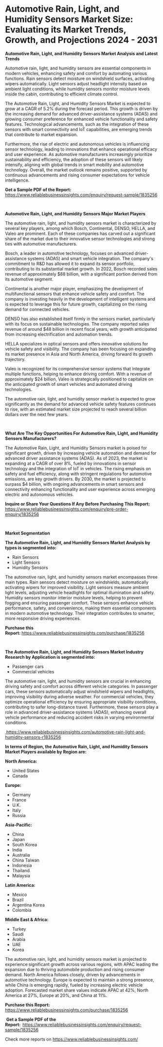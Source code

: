 <p><h1>Automotive Rain, Light, and Humidity Sensors Market Size: Evaluating its Market Trends, Growth, and Projections 2024 - 2031</h1></p><p><strong>Automotive Rain, Light, and Humidity Sensors Market Analysis and Latest Trends</strong></p>
<p><p>Automotive rain, light, and humidity sensors are essential components in modern vehicles, enhancing safety and comfort by automating various functions. Rain sensors detect moisture on windshield surfaces, activating wipers automatically. Light sensors adjust headlight intensity based on ambient light conditions, while humidity sensors monitor moisture levels inside the cabin, contributing to efficient climate control. </p><p>The Automotive Rain, Light, and Humidity Sensors Market is expected to grow at a CAGR of 5.2% during the forecast period. This growth is driven by the increasing demand for advanced driver-assistance systems (ADAS) and growing consumer preference for enhanced vehicle functionality and safety features. Technological advancements, such as the integration of these sensors with smart connectivity and IoT capabilities, are emerging trends that contribute to market expansion. </p><p>Furthermore, the rise of electric and autonomous vehicles is influencing sensor technology, leading to innovations that enhance operational efficacy and user experience. As automotive manufacturers increasingly prioritize sustainability and efficiency, the adoption of these sensors will likely intensify, aligning with global trends in smart mobility and automotive technology. Overall, the market outlook remains positive, supported by continuous advancements and rising consumer expectations for vehicle intelligence.</p></p>
<p><strong>Get a Sample PDF of the Report:&nbsp;</strong> <a href="https://www.reliablebusinessinsights.com/enquiry/request-sample/1835256?utm_campaign=1138&utm_medium=2&utm_source=Github&utm_content=ia&utm_term=31122024&utm_id=automotive-rain-light-and-humidity-sensors">https://www.reliablebusinessinsights.com/enquiry/request-sample/1835256</a></p>
<p>&nbsp;</p>
<p><strong>Automotive Rain, Light, and Humidity Sensors Major Market Players</strong></p>
<p><p>The automotive rain, light, and humidity sensors market is characterized by several key players, among which Bosch, Continental, DENSO, HELLA, and Valeo are prominent. Each of these companies has carved out a significant share of the market due to their innovative sensor technologies and strong ties with automotive manufacturers.</p><p>Bosch, a leader in automotive technology, focuses on advanced driver-assistance systems (ADAS) and smart vehicle integration. The company's commitment to R&D has allowed it to expand its sensor portfolio, contributing to its substantial market growth. In 2022, Bosch recorded sales revenue of approximately $88 billion, with a significant portion derived from its automotive segment.</p><p>Continental is another major player, emphasizing the development of multifunctional sensors that enhance vehicle safety and comfort. The company is investing heavily in the development of intelligent systems and is expected to leverage this for future growth, capitalizing on the rising demand for connected vehicles.</p><p>DENSO has also established itself firmly in the sensors market, particularly with its focus on sustainable technologies. The company reported sales revenue of around $48 billion in recent fiscal years, with growth anticipated from increasing electrification and automation trends.</p><p>HELLA specializes in optical sensors and offers innovative solutions for vehicle safety and visibility. The company has been focusing on expanding its market presence in Asia and North America, driving forward its growth trajectory.</p><p>Valeo is recognized for its comprehensive sensor systems that integrate multiple functions, helping to enhance driving comfort. With a revenue of approximately $24 billion, Valeo is strategically positioned to capitalize on the anticipated growth of smart vehicles and automated driving technologies.</p><p>The automotive rain, light, and humidity sensor market is expected to grow significantly as the demand for advanced vehicle safety features continues to rise, with an estimated market size projected to reach several billion dollars over the next few years.</p></p>
<p>&nbsp;</p>
<p><strong>What Are The Key Opportunities For Automotive Rain, Light, and Humidity Sensors Manufacturers?</strong></p>
<p><p>The Automotive Rain, Light, and Humidity Sensors market is poised for significant growth, driven by increasing vehicle automation and demand for advanced driver assistance systems (ADAS). As of 2023, the market is expanding at a CAGR of over 8%, fueled by innovations in sensor technology and the integration of IoT in vehicles. The rising emphasis on safety and fuel efficiency, along with stringent regulations for automotive emissions, are key growth drivers. By 2030, the market is projected to surpass $4 billion, with ongoing advancements in smart sensors and connectivity enhancing functionality and user experience across emerging electric and autonomous vehicles.</p></p>
<p><strong>Inquire or Share Your Questions If Any Before Purchasing This Report:</strong> <a href="https://www.reliablebusinessinsights.com/enquiry/pre-order-enquiry/1835256?utm_campaign=1138&utm_medium=2&utm_source=Github&utm_content=ia&utm_term=31122024&utm_id=automotive-rain-light-and-humidity-sensors">https://www.reliablebusinessinsights.com/enquiry/pre-order-enquiry/1835256</a></p>
<p>&nbsp;</p>
<p><strong>Market Segmentation</strong></p>
<p><strong>The Automotive Rain, Light, and Humidity Sensors Market Analysis by types is segmented into:</strong></p>
<p><ul><li>Rain Sensors</li><li>Light Sensors</li><li>Humidity Sensors</li></ul></p>
<p><p>The automotive rain, light, and humidity sensors market encompasses three main types. Rain sensors detect moisture on windshields, automatically activating wipers for improved visibility. Light sensors measure ambient light levels, adjusting vehicle headlights for optimal illumination and safety. Humidity sensors monitor interior moisture levels, helping to prevent fogging and ensuring passenger comfort. These sensors enhance vehicle performance, safety, and convenience, making them essential components in modern automotive technology. Their integration contributes to smarter, more responsive driving experiences.</p></p>
<p><strong>Purchase this Report:&nbsp;</strong><a href="https://www.reliablebusinessinsights.com/purchase/1835256?utm_campaign=1138&utm_medium=2&utm_source=Github&utm_content=ia&utm_term=31122024&utm_id=automotive-rain-light-and-humidity-sensors">https://www.reliablebusinessinsights.com/purchase/1835256</a></p>
<p>&nbsp;</p>
<p><strong>The Automotive Rain, Light, and Humidity Sensors Market Industry Research by Application is segmented into:</strong></p>
<p><ul><li>Passenger cars</li><li>Commercial vehicles</li></ul></p>
<p><p>The automotive rain, light, and humidity sensors are crucial in enhancing driving safety and comfort across different vehicle categories. In passenger cars, these sensors automatically adjust windshield wipers and headlights, improving visibility during adverse weather. For commercial vehicles, they optimize operational efficiency by ensuring appropriate visibility conditions, contributing to safer long-distance travel. Furthermore, these sensors play a role in advanced driver-assistance systems (ADAS), enhancing overall vehicle performance and reducing accident risks in varying environmental conditions.</p></p>
<p><a href="https://www.reliablebusinessinsights.com/automotive-rain-light-and-humidity-sensors-r1835256?utm_campaign=1138&utm_medium=2&utm_source=Github&utm_content=ia&utm_term=31122024&utm_id=automotive-rain-light-and-humidity-sensors">&nbsp;https://www.reliablebusinessinsights.com/automotive-rain-light-and-humidity-sensors-r1835256</a></p>
<p><strong>In terms of Region, the Automotive Rain, Light, and Humidity Sensors Market Players available by Region are:</strong></p>
<p>
    <p> <strong> North America: </strong>
        <ul>
            <li>United States</li>
            <li>Canada</li>
        </ul>
        </p> 
    <p> <strong> Europe: </strong>
        <ul>
            <li>Germany</li>
            <li>France</li>
            <li>U.K.</li>
            <li>Italy</li>
            <li>Russia</li>
        </ul>
        </p> 
    <p> <strong> Asia-Pacific: </strong>
        <ul>
            <li>China</li>
            <li>Japan</li>
            <li>South Korea</li>
            <li>India</li>
            <li>Australia</li>
            <li>China Taiwan</li>
            <li>Indonesia</li>
            <li>Thailand</li>
            <li>Malaysia</li>
        </ul>
        </p> 
    <p> <strong> Latin America: </strong>
        <ul>
            <li>Mexico</li>
            <li>Brazil</li>
            <li>Argentina Korea</li>
            <li>Colombia</li>
        </ul>
        </p> 
    <p> <strong> Middle East & Africa: </strong>
        <ul>
            <li>Turkey</li>
            <li>Saudi</li>
            <li>Arabia</li>
            <li>UAE</li>
            <li>Korea</li>
        </ul>
    </p>
    </p>
<p><p>The automotive rain, light, and humidity sensors market is projected to experience significant growth across various regions, with APAC leading the expansion due to thriving automobile production and rising consumer demand. North America follows closely, driven by advancements in automotive technology. Europe is expected to maintain a strong presence, while China is emerging rapidly, fueled by increasing electric vehicle adoption. Forecasted market share values indicate APAC at 42%, North America at 27%, Europe at 20%, and China at 11%. </p></p>
<p><strong>Purchase this Report: </strong><a href="https://www.reliablebusinessinsights.com/purchase/1835256?utm_campaign=1138&utm_medium=2&utm_source=Github&utm_content=ia&utm_term=31122024&utm_id=automotive-rain-light-and-humidity-sensors">https://www.reliablebusinessinsights.com/purchase/1835256</a></p>
<p>&nbsp;<strong>Get a Sample PDF of the Report:&nbsp;&nbsp;</strong><a href="https://www.reliablebusinessinsights.com/enquiry/request-sample/1835256?utm_campaign=1138&utm_medium=2&utm_source=Github&utm_content=ia&utm_term=31122024&utm_id=automotive-rain-light-and-humidity-sensors">https://www.reliablebusinessinsights.com/enquiry/request-sample/1835256</a></p>
<p><strong></strong></p>
<p>Check more reports on <a href="https://www.reliablebusinessinsights.com/?utm_campaign=1138&utm_medium=2&utm_source=Github&utm_content=ia&utm_term=31122024&utm_id=automotive-rain-light-and-humidity-sensors">https://www.reliablebusinessinsights.com/</a></p>